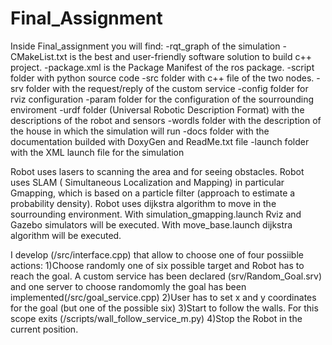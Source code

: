 # Final_Assignment

Inside Final_assignment you will find: -rqt_graph of the simulation -CMakeList.txt is the best and user-friendly software solution to build c++ project. -package.xml is the Package Manifest of the ros package. -script folder with python source code -src folder with c++ file of the two nodes. -srv folder with the request/reply of the custom service -config folder for rviz configuration -param folder for the configuration of the sourrounding enviroment -urdf folder (Universal Robotic Description Format) with the descriptions of the robot and sensors -wordls folder with the description of the house in which the simulation will run -docs folder with the documentation builded with DoxyGen and ReadMe.txt file -launch folder with the XML launch file for the simulation

Robot uses lasers to scanning the area and for seeing obstacles. Robot uses SLAM ( Simultaneous Localization and Mapping) in particular Gmapping, which is based on a particle filter (approach to estimate a probability density). Robot uses dijkstra algorithm to move in the sourrounding environment. With simulation_gmapping.launch Rviz and Gazebo simulators will be executed. With move_base.launch dijkstra algorithm will be executed.

I develop (/src/interface.cpp) that allow to choose one of four possiible actions: 1)Choose randomly one of six possible target and Robot has to reach the goal. A custom service has been declared (srv/Random_Goal.srv) and one server to choose randomomly the goal has been implemented(/src/goal_service.cpp) 2)User has to set x and y coordinates for the goal (but one of the possible six) 3)Start to follow the walls. For this scope exits (/scripts/wall_follow_service_m.py) 4)Stop the Robot in the current position.
